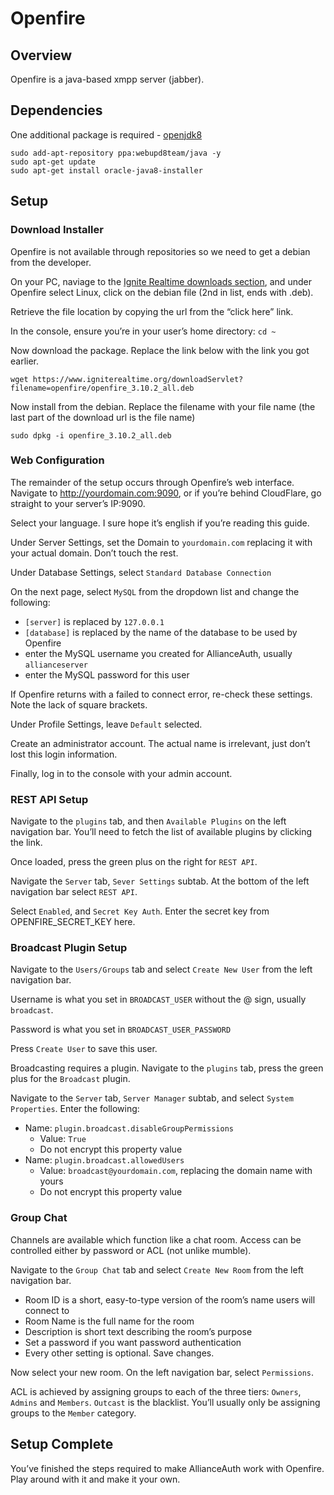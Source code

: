 # Openfire

## Overview
Openfire is a java-based xmpp server (jabber).

## Dependencies
One additional package is required - [openjdk8](http://askubuntu.com/questions/464755/how-to-install-openjdk-8-on-14-04-lts)

    sudo add-apt-repository ppa:webupd8team/java -y
    sudo apt-get update
    sudo apt-get install oracle-java8-installer

## Setup
### Download Installer
Openfire is not available through repositories so we need to get a debian from the developer.

On your PC, naviage to the [Ignite Realtime downloads section](https://www.igniterealtime.org/downloads/index.jsp), and under Openfire select Linux, click on the debian file (2nd in list, ends with .deb).

Retrieve the file location by copying the url from the “click here” link.

In the console, ensure you’re in your user’s home directory: `cd ~`

Now download the package. Replace the link below with the link you got earlier.

    wget https://www.igniterealtime.org/downloadServlet?filename=openfire/openfire_3.10.2_all.deb

Now install from the debian. Replace the filename with your file name (the last part of the download url is the file name)

    sudo dpkg -i openfire_3.10.2_all.deb

### Web Configuration
The remainder of the setup occurs through Openfire’s web interface. Navigate to http://yourdomain.com:9090, or if you’re behind CloudFlare, go straight to your server’s IP:9090.

Select your language. I sure hope it’s english if you’re reading this guide.

Under Server Settings, set the Domain to `yourdomain.com` replacing it with your actual domain. Don’t touch the rest.

Under Database Settings, select `Standard Database Connection`

On the next page, select `MySQL` from the dropdown list and change the following:
 - `[server]` is replaced by `127.0.0.1`
 - `[database]` is replaced by the name of the database to be used by Openfire
 - enter the MySQL username you created for AllianceAuth, usually `allianceserver`
 - enter the MySQL password for this user

If Openfire returns with a failed to connect error, re-check these settings. Note the lack of square brackets.

Under Profile Settings, leave `Default` selected.

Create an administrator account. The actual name is irrelevant, just don’t lost this login information.

Finally, log in to the console with your admin account.

### REST API Setup
Navigate to the `plugins` tab, and then `Available Plugins` on the left navigation bar. You’ll need to fetch the list of available plugins by clicking the link.

Once loaded, press the green plus on the right for `REST API`.

Navigate the `Server` tab, `Sever Settings` subtab. At the bottom of the left navigation bar select `REST API`.

Select `Enabled`, and `Secret Key Auth`. Enter the secret key from OPENFIRE_SECRET_KEY here.

### Broadcast Plugin Setup

Navigate to the `Users/Groups` tab and select `Create New User` from the left navigation bar.

Username is what you set in `BROADCAST_USER` without the @ sign, usually `broadcast`.

Password is what you set in `BROADCAST_USER_PASSWORD`

Press `Create User` to save this user.

Broadcasting requires a plugin. Navigate to the `plugins` tab, press the green plus for the `Broadcast` plugin.

Navigate to the `Server` tab, `Server Manager` subtab, and select `System Properties`. Enter the following:

 - Name: `plugin.broadcast.disableGroupPermissions`
   - Value: `True`
   - Do not encrypt this property value
 - Name: `plugin.broadcast.allowedUsers`
   - Value: `broadcast@yourdomain.com`, replacing the domain name with yours
   - Do not encrypt this property value

### Group Chat
Channels are available which function like a chat room. Access can be controlled either by password or ACL (not unlike mumble).

Navigate to the `Group Chat` tab and select `Create New Room` from the left navigation bar.
 - Room ID is a short, easy-to-type version of the room’s name users will connect to
 - Room Name is the full name for the room
 - Description is short text describing the room’s purpose
 - Set a password if you want password authentication
 - Every other setting is optional. Save changes.

Now select your new room. On the left navigation bar, select `Permissions`.

ACL is achieved by assigning groups to each of the three tiers: `Owners`, `Admins` and `Members`. `Outcast` is the blacklist. You’ll usually only be assigning groups to the `Member` category.

## Setup Complete
You’ve finished the steps required to make AllianceAuth work with Openfire. Play around with it and make it your own.
